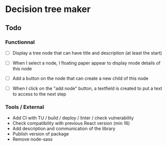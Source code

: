 # Decision tree maker

## Todo

### Functionnal
- [ ] Display a tree node that can have title and description (at least the start)
- [ ] When I select a node, I floating paper appear to display mode details of this node
- [ ] Add a button on the node that can create a new child of this node
- [ ] When I click on the "add node" button, a textfield is created to put a text to access to the next step


### Tools / External
- Add CI with TU / build / deploy / linter / check vulnerability
- Check compatibility with previous React version (min 16)
- Add description and communication of the library
- Publish version of package
- Remove node-sass

